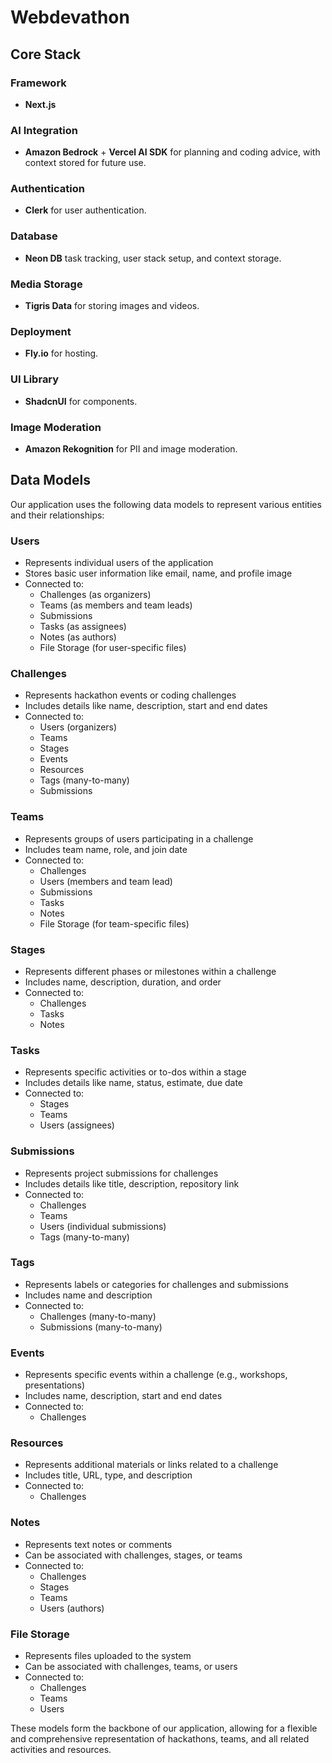 # Webdevathon

## **Core Stack**

### Framework

- **Next.js**

### AI Integration

- **Amazon Bedrock** + **Vercel AI SDK** for planning and coding advice, with context stored for future use.

### Authentication

- **Clerk** for user authentication.

### Database

- **Neon DB** task tracking, user stack setup, and context storage.

### Media Storage

- **Tigris Data** for storing images and videos.

### Deployment

- **Fly.io** for hosting.

### UI Library

- **ShadcnUI** for components.

### Image Moderation

- **Amazon Rekognition** for PII and image moderation.

## Data Models

Our application uses the following data models to represent various entities and their relationships:

### Users

- Represents individual users of the application
- Stores basic user information like email, name, and profile image
- Connected to:
  - Challenges (as organizers)
  - Teams (as members and team leads)
  - Submissions
  - Tasks (as assignees)
  - Notes (as authors)
  - File Storage (for user-specific files)

### Challenges

- Represents hackathon events or coding challenges
- Includes details like name, description, start and end dates
- Connected to:
  - Users (organizers)
  - Teams
  - Stages
  - Events
  - Resources
  - Tags (many-to-many)
  - Submissions

### Teams

- Represents groups of users participating in a challenge
- Includes team name, role, and join date
- Connected to:
  - Challenges
  - Users (members and team lead)
  - Submissions
  - Tasks
  - Notes
  - File Storage (for team-specific files)

### Stages

- Represents different phases or milestones within a challenge
- Includes name, description, duration, and order
- Connected to:
  - Challenges
  - Tasks
  - Notes

### Tasks

- Represents specific activities or to-dos within a stage
- Includes details like name, status, estimate, due date
- Connected to:
  - Stages
  - Teams
  - Users (assignees)

### Submissions

- Represents project submissions for challenges
- Includes details like title, description, repository link
- Connected to:
  - Challenges
  - Teams
  - Users (individual submissions)
  - Tags (many-to-many)

### Tags

- Represents labels or categories for challenges and submissions
- Includes name and description
- Connected to:
  - Challenges (many-to-many)
  - Submissions (many-to-many)

### Events

- Represents specific events within a challenge (e.g., workshops, presentations)
- Includes name, description, start and end dates
- Connected to:
  - Challenges

### Resources

- Represents additional materials or links related to a challenge
- Includes title, URL, type, and description
- Connected to:
  - Challenges

### Notes

- Represents text notes or comments
- Can be associated with challenges, stages, or teams
- Connected to:
  - Challenges
  - Stages
  - Teams
  - Users (authors)

### File Storage

- Represents files uploaded to the system
- Can be associated with challenges, teams, or users
- Connected to:
  - Challenges
  - Teams
  - Users

These models form the backbone of our application, allowing for a flexible and comprehensive representation of hackathons, teams, and all related activities and resources.
